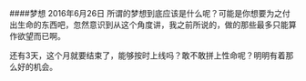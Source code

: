 ####梦想 2016年6月26日
所谓的梦想到底应该是什么呢？可能是你想要为之付出生命的东西吧，忽然意识到从这个角度讲，我之前所说的，做的那些最多只能算作欲望而已啊。

还有3天，这个月就要结束了，能够按时上线吗？敢不敢拼上性命呢？明明有着那么好的机会。